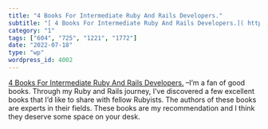 ```yaml
---
title: "4 Books For Intermediate Ruby And Rails Developers."
subtitle: "[ 4 Books For Intermediate Ruby And Rails Developers.]( https://manny.codes/4-books-for-intermediate..."
category: "1"
tags: ["604", "725", "1221", "1772"]
date: "2022-07-18"
type: "wp"
wordpress_id: 4002
---
```

[ 4 Books For Intermediate Ruby And Rails Developers.]( https://manny.codes/4-books-for-intermediate-ruby-and-rails-developers/) –I’m a fan of good books. Through my Ruby and Rails journey, I’ve discovered a few excellent books that I’d like to share with fellow Rubyists. The authors of these books are experts in their fields. These books are my recommendation and I think they deserve some space on your desk.